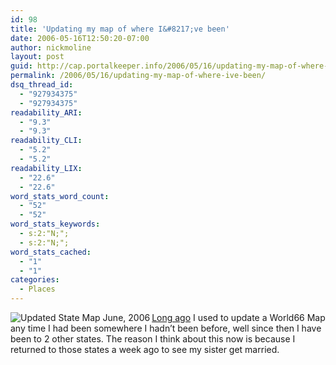 ```yaml
---
id: 98
title: 'Updating my map of where I&#8217;ve been'
date: 2006-05-16T12:50:20-07:00
author: nickmoline
layout: post
guid: http://cap.portalkeeper.info/2006/05/16/updating-my-map-of-where-ive-been/
permalink: /2006/05/16/updating-my-map-of-where-ive-been/
dsq_thread_id:
  - "927934375"
  - "927934375"
readability_ARI:
  - "9.3"
  - "9.3"
readability_CLI:
  - "5.2"
  - "5.2"
readability_LIX:
  - "22.6"
  - "22.6"
word_stats_word_count:
  - "52"
  - "52"
word_stats_keywords:
  - s:2:"N;";
  - s:2:"N;";
word_stats_cached:
  - "1"
  - "1"
categories:
  - Places
---
```

[<img align="left" id="image106" alt="Updated State Map June, 2006" src="https://i1.wp.com/www.nick.pro/wp-content/uploads/2006/06/statemap-2006-06.thumbnail.gif?w=760&#038;ssl=1" data-recalc-dims="1" />](https://i0.wp.com/www.nick.pro/wp-content/uploads/2006/06/statemap-2006-06.gif?ssl=1)[Long ago](/2004/04/11/updated-map/) I used to update a World66 Map any time I had been somewhere I hadn&#8217;t been before, well since then I have been to 2 other states. The reason I think about this now is because I returned to those states a week ago to see my sister get married.
